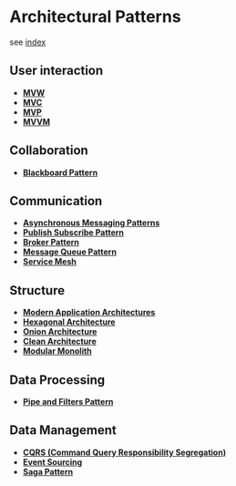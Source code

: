 # Architectural Patterns

see [index](./index.md)

## User interaction

* **[MVW](./mvw.md)**
* **[MVC](./mvc.md)**
* **[MVP](./mvp.md)**
* **[MVVM](./mvvm.md)**

## Collaboration

* **[Blackboard Pattern](./blackboard.md)**

## Communication

* **[Asynchronous Messaging Patterns](./asynchronous-messaging.md)**
* **[Publish Subscribe Pattern](./publish-subscribe.md)**
* **[Broker Pattern](./broker.md)**
* **[Message Queue Pattern](./message-queue.md)**
* **[Service Mesh](./service-mesh.md)**

## Structure

* **[Modern Application Architectures](./modern-application-architectures.md)**
* **[Hexagonal Architecture](./hexagonal.md)**
* **[Onion Architecture](./onion.md)**
* **[Clean Architecture](./clean.md)**
* **[Modular Monolith](./modular-monolith.md)**

## Data Processing

* **[Pipe and Filters Pattern](./pipe-filters.md)**

## Data Management

* **[CQRS (Command Query Responsibility Segregation)](./cqrs.md)**
* **[Event Sourcing](./event-sourcing.md)**
* **[Saga Pattern](./saga.md)**

